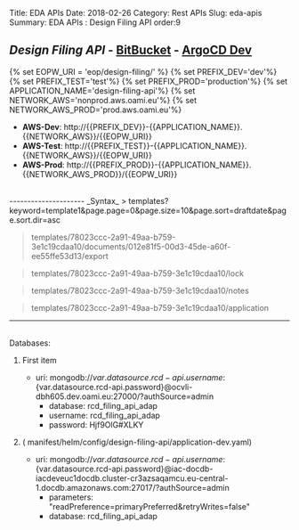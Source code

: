 Title: EDA APIs
Date: 2018-02-26
Category: Rest APIs
Slug: eda-apis
Summary: EDA APIs : Design Filing API
order:9

## _Design Filing API_ - <a href="https://git.euipo.europa.eu/projects/EDA/repos/design-filing-api/browse" target="_blank">BitBucket</a> - <a href="https://argocd-dev.nonprod.aws.oami.eu/applications/argocd/design-api-dev-aws?view=tree&resource=" target="_blank">ArgoCD Dev</a>



{% set EOPW_URI = 'eop/design-filing/' %}
{% set PREFIX_DEV='dev'%}
{% set PREFIX_TEST='test'%}
{% set PREFIX_PROD='production'%}
{% set APPLICATION_NAME='design-filing-api'%}
{% set NETWORK_AWS='nonprod.aws.oami.eu'%}
{% set NETWORK_AWS_PROD='prod.aws.oami.eu'%}

- **AWS-Dev**:  http://{{PREFIX_DEV}}-{{APPLICATION_NAME}}.{{NETWORK_AWS}}/{{EOPW_URI}}
- **AWS-Test**:  http://{{PREFIX_TEST}}-{{APPLICATION_NAME}}.{{NETWORK_AWS}}/{{EOPW_URI}}
- **AWS-Prod**:  http://{{PREFIX_PROD}}-{{APPLICATION_NAME}}.{{NETWORK_AWS_PROD}}/{{EOPW_URI}}  
<br/>
---------------------  
_Syntax_  
> templates?keyword=template1&page.page=0&page.size=10&page.sort=draftdate&page.sort.dir=asc

> templates/78023ccc-2a91-49aa-b759-3e1c19cdaa10/documents/012e81f5-00d3-45de-a60f-ee55ffe53d13/export  

> templates/78023ccc-2a91-49aa-b759-3e1c19cdaa10/lock  

> templates/78023ccc-2a91-49aa-b759-3e1c19cdaa10/notes  

> templates/78023ccc-2a91-49aa-b759-3e1c19cdaa10/application  


---------------------
<br/>
Databases:  

1. First item
	- uri: mongodb://${var.datasource.rcd-api.username}:${var.datasource.rcd-api.password}@ocvli-dbh605.dev.oami.eu:27000/?authSource=admin
		- database: rcd_filing_api_adap  
		- username: rcd_filing_api_adap  
		- password: Hjf9OlG#XLKY   
	  
	  

2. ( manifest/helm/config/design-filing-api/application-dev.yaml)  
	- uri: mongodb://${var.datasource.rcd-api.username}:${var.datasource.rcd-api.password}@iac-docdb-iacdeveuc1docdb.cluster-cr3azsaqamcu.eu-central-1.docdb.amazonaws.com:27017/?authSource=admin  
		- parameters: "readPreference=primaryPreferred&retryWrites=false"  
		- database: rcd_filing_api_adap  



